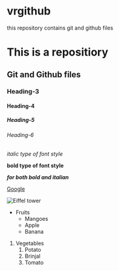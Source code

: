 # vrgithub
this repository contains git and github files 

# This is a repositiory
## Git and Github files
### Heading-3
#### Heading-4
##### Heading-5
###### Heading-6

*italic type of font style*

**bold type of font style**

***for both bold and italian***

[Google](http://www.google.com)

![Eiffel tower](https://s3.amazonaws.com/images.skyscrapercenter.com/thumbs/4929_500x650.jpg)

* Fruits
  * Mangoes
  * Apple
  * Banana 
 
1. Vegetables
    1. Potato
    2. Brinjal
    3. Tomato
